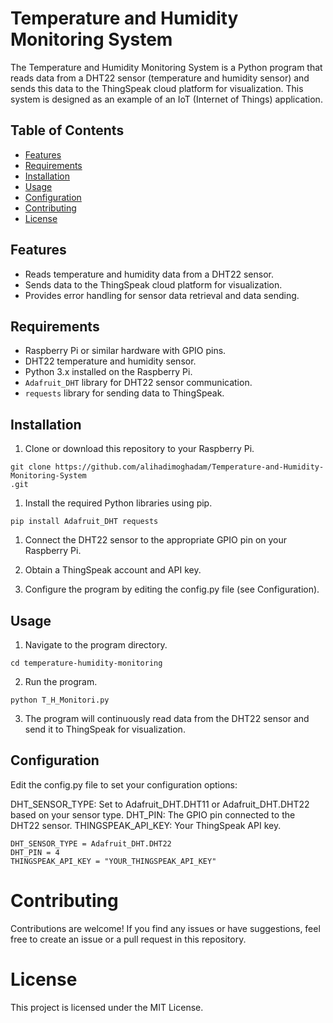 # Temperature and Humidity Monitoring System

The Temperature and Humidity Monitoring System is a Python program that reads data from a DHT22 sensor (temperature and humidity sensor) and sends this data to the ThingSpeak cloud platform for visualization. This system is designed as an example of an IoT (Internet of Things) application.

## Table of Contents

- [Features](#features)
- [Requirements](#requirements)
- [Installation](#installation)
- [Usage](#usage)
- [Configuration](#configuration)
- [Contributing](#contributing)
- [License](#license)

## Features

- Reads temperature and humidity data from a DHT22 sensor.
- Sends data to the ThingSpeak cloud platform for visualization.
- Provides error handling for sensor data retrieval and data sending.

## Requirements

- Raspberry Pi or similar hardware with GPIO pins.
- DHT22 temperature and humidity sensor.
- Python 3.x installed on the Raspberry Pi.
- `Adafruit_DHT` library for DHT22 sensor communication.
- `requests` library for sending data to ThingSpeak.

## Installation

1. Clone or download this repository to your Raspberry Pi.

```
git clone https://github.com/alihadimoghadam/Temperature-and-Humidity-Monitoring-System
.git
```

1. Install the required Python libraries using pip.
```
pip install Adafruit_DHT requests
```

1. Connect the DHT22 sensor to the appropriate GPIO pin on your Raspberry Pi.

2. Obtain a ThingSpeak account and API key.

3. Configure the program by editing the config.py file (see Configuration).

## Usage

1. Navigate to the program directory.
```
cd temperature-humidity-monitoring
```
2. Run the program.
```
python T_H_Monitori.py
```
3. The program will continuously read data from the DHT22 sensor and send it to ThingSpeak for visualization.

## Configuration
Edit the config.py file to set your configuration options:

DHT_SENSOR_TYPE: Set to Adafruit_DHT.DHT11 or Adafruit_DHT.DHT22 based on your sensor type.
DHT_PIN: The GPIO pin connected to the DHT22 sensor.
THINGSPEAK_API_KEY: Your ThingSpeak API key.

```
DHT_SENSOR_TYPE = Adafruit_DHT.DHT22
DHT_PIN = 4
THINGSPEAK_API_KEY = "YOUR_THINGSPEAK_API_KEY"
```
# Contributing
Contributions are welcome! If you find any issues or have suggestions, feel free to create an issue or a pull request in this repository.

# License
This project is licensed under the MIT License.
